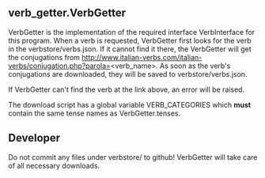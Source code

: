 ## verb_getter.VerbGetter

VerbGetter is the implementation of the required interface VerbInterface for this program.
 When a verb is requested, VerbGetter first looks for the verb in the verbstore/verbs.json.
If it cannot find it there, the VerbGetter will get the conjugations from
 http://www.italian-verbs.com/italian-verbs/conjugation.php?parola=<verb_name>. As soon as 
 the verb's conjugations are downloaded, they will be saved to verbstore/verbs.json.
 
 If VerbGetter can't find the verb at the link above, an error will be raised.
 
 The download script has a global variable VERB_CATEGORIES which **must** contain the
 same tense names as VerbGetter.tenses.

 ## Developer

 Do not commit any files under verbstore/ to github! VerbGetter will take care of all 
 necessary downloads.

